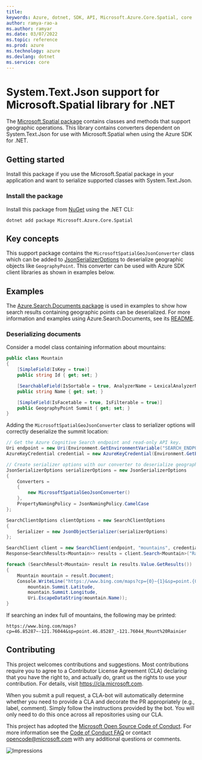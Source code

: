 ```yaml
---
title: 
keywords: Azure, dotnet, SDK, API, Microsoft.Azure.Core.Spatial, core
author: ramya-rao-a
ms.author: ramyar
ms.date: 03/07/2022
ms.topic: reference
ms.prod: azure
ms.technology: azure
ms.devlang: dotnet
ms.service: core
---
```

# System.Text.Json support for Microsoft.Spatial library for .NET

The [Microsoft.Spatial package][microsoft_spatial_package] contains classes and methods that support geographic operations. This library contains converters dependent on System.Text.Json for use with Microsoft.Spatial when using the Azure SDK for .NET.

## Getting started

Install this package if you use the Microsoft.Spatial package in your application and want to serialize supported classes with System.Text.Json.

### Install the package

Install this package from [NuGet] using the .NET CLI:

```dotnetcli
dotnet add package Microsoft.Azure.Core.Spatial
```

## Key concepts

This support package contains the `MicrosoftSpatialGeoJsonConverter` class which can be added to [JsonSerializerOptions] to deserialize geographic objects like `GeographyPoint`. This converter can be used with Azure SDK client libraries as shown in examples below.

## Examples

The [Azure.Search.Documents package][azure_search_documents_package] is used in examples to show how search results containing geographic points can be deserialized. For more information and examples using Azure.Search.Documents, see its [README][azure_search_documents_readme].

### Deserializing documents

Consider a model class containing information about mountains:

```C# Snippet:Microsoft_Azure_Core_Spatial_Samples_Readme_Model
public class Mountain
{
    [SimpleField(IsKey = true)]
    public string Id { get; set; }

    [SearchableField(IsSortable = true, AnalyzerName = LexicalAnalyzerName.Values.EnLucene)]
    public string Name { get; set; }

    [SimpleField(IsFacetable = true, IsFilterable = true)]
    public GeographyPoint Summit { get; set; }
}
```

Adding the `MicrosoftSpatialGeoJsonConverter` class to serializer options will correctly deserialize the summit location:

```C# Snippet:Microsoft_Azure_Core_Spatial_Samples_Readme_SearchSample
// Get the Azure Cognitive Search endpoint and read-only API key.
Uri endpoint = new Uri(Environment.GetEnvironmentVariable("SEARCH_ENDPOINT"));
AzureKeyCredential credential = new AzureKeyCredential(Environment.GetEnvironmentVariable("SEARCH_API_KEY"));

// Create serializer options with our converter to deserialize geographic points.
JsonSerializerOptions serializerOptions = new JsonSerializerOptions
{
    Converters =
    {
        new MicrosoftSpatialGeoJsonConverter()
    },
    PropertyNamingPolicy = JsonNamingPolicy.CamelCase
};

SearchClientOptions clientOptions = new SearchClientOptions
{
    Serializer = new JsonObjectSerializer(serializerOptions)
};

SearchClient client = new SearchClient(endpoint, "mountains", credential, clientOptions);
Response<SearchResults<Mountain>> results = client.Search<Mountain>("Rainier");

foreach (SearchResult<Mountain> result in results.Value.GetResults())
{
    Mountain mountain = result.Document;
    Console.WriteLine("https://www.bing.com/maps?cp={0}~{1}&sp=point.{0}_{1}_{2}",
        mountain.Summit.Latitude,
        mountain.Summit.Longitude,
        Uri.EscapeDataString(mountain.Name));
}
```

If searching an index full of mountains, the following may be printed:

```text
https://www.bing.com/maps?cp=46.85287~-121.76044&sp=point.46.85287_-121.76044_Mount%20Rainier
```

## Contributing

This project welcomes contributions and suggestions. Most contributions require you to agree to a Contributor License Agreement (CLA) declaring that you have the right to, and actually do, grant us the rights to use your contribution. For details, visit <https://cla.microsoft.com>.

When you submit a pull request, a CLA-bot will automatically determine whether you need to provide a CLA and decorate the PR appropriately (e.g., label, comment). Simply follow the instructions provided by the bot. You will only need to do this once across all repositories using our CLA.

This project has adopted the [Microsoft Open Source Code of Conduct][code_of_conduct]. For more information see the [Code of Conduct FAQ][code_of_conduct_faq] or contact opencode@microsoft.com with any additional questions or comments.

![Impressions](https://azure-sdk-impressions.azurewebsites.net/api/impressions/azure-sdk-for-net%2Fsdk%2Fcore%2FMicrosoft.Azure.Core.NewtonsoftJson%2FREADME.png)

[azure_search_documents_package]: https://www.nuget.org/packages/Azure.Search.Documents/
[azure_search_documents_readme]: https://github.com/Azure/azure-sdk-for-net/blob/main/sdk/search/Azure.Search.Documents/README.md
[code_of_conduct]: https://opensource.microsoft.com/codeofconduct
[code_of_conduct_faq]: https://opensource.microsoft.com/codeofconduct/faq/
[JsonSerializerOptions]: https://docs.microsoft.com/dotnet/api/system.text.json.jsonserializeroptions
[microsoft_spatial_package]: https://www.nuget.org/packages/Microsoft.Spatial/
[NuGet]: https://www.nuget.org

